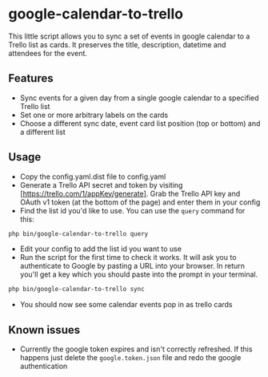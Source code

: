 # google-calendar-to-trello

This little script allows you to sync a set of events in google calendar to a Trello list as cards. It preserves the title, description, datetime and attendees for the event.

## Features

- Sync events for a given day from a single google calendar to a specified Trello list
- Set one or more arbitrary labels on the cards
- Choose a different sync date, event card list position (top or bottom) and a different list

## Usage

- Copy the config.yaml.dist file to config.yaml
- Generate a Trello API secret and token by visiting [https://trello.com/1/appKey/generate]. Grab the Trello API key and OAuth v1 token (at the bottom of the page) and enter them in your config
- Find the list id you'd like to use. You can use the `query` command for this:
```bash
php bin/google-calendar-to-trello query
```
- Edit your config to add the list id you want to use
- Run the script for the first time to check it works. It will ask you to authenticate to Google by pasting a URL into your browser. In return you'll get a key which you should paste into the prompt in your terminal.
```bash
php bin/google-calendar-to-trello sync
```
- You should now see some calendar events pop in as trello cards

## Known issues

- Currently the google token expires and isn't correctly refreshed. If this happens just delete the `google.token.json` file and redo the google authentication
